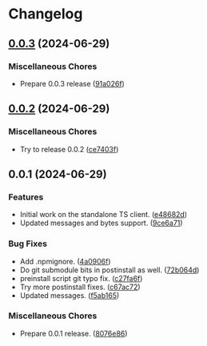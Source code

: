 # Changelog

## [0.0.3](https://github.com/zmkfirmware/zmk-studio-ts-client/compare/v0.0.2...v0.0.3) (2024-06-29)


### Miscellaneous Chores

* Prepare 0.0.3 release ([91a026f](https://github.com/zmkfirmware/zmk-studio-ts-client/commit/91a026fa4544a56f79f96c7c1b10762f04cdf001))

## [0.0.2](https://github.com/zmkfirmware/zmk-studio-ts-client/compare/v0.0.1...v0.0.2) (2024-06-29)


### Miscellaneous Chores

* Try to release 0.0.2 ([ce7403f](https://github.com/zmkfirmware/zmk-studio-ts-client/commit/ce7403fb71bb67d7c854b45a3805abe4f10350bf))

## 0.0.1 (2024-06-29)


### Features

* Initial work on the standalone TS client. ([e48682d](https://github.com/zmkfirmware/zmk-studio-ts-client/commit/e48682d79f92e2f8f34d29124f9f8f932849ab33))
* Updated messages and bytes support. ([9ce6a71](https://github.com/zmkfirmware/zmk-studio-ts-client/commit/9ce6a712310d6b225e54ea9db4d732ede972e556))


### Bug Fixes

* Add .npmignore. ([4a0906f](https://github.com/zmkfirmware/zmk-studio-ts-client/commit/4a0906f4783ceeea4e6359be7a366a1053c76e43))
* Do git submodule bits in postinstall as well. ([72b064d](https://github.com/zmkfirmware/zmk-studio-ts-client/commit/72b064dba1c3d13f46ff9441c4ac4502ee660cee))
* preinstall script git typo fix. ([c27fa6f](https://github.com/zmkfirmware/zmk-studio-ts-client/commit/c27fa6f5033c9b87ceaf136c4707cde27e7c94cd))
* Try more postinstall fixes. ([c67ac72](https://github.com/zmkfirmware/zmk-studio-ts-client/commit/c67ac722b14ca7e9a6bf7bb7e5c2fbb56f902faa))
* Updated messages. ([f5ab165](https://github.com/zmkfirmware/zmk-studio-ts-client/commit/f5ab165bf838c23ac577b0e4d1d1da7630ef73ae))


### Miscellaneous Chores

* Prepare 0.0.1 release. ([8076e86](https://github.com/zmkfirmware/zmk-studio-ts-client/commit/8076e86411818325efa133291e71e8e322505601))
